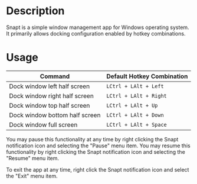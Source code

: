 <h1>Description</h1>
<p>Snapt is a simple window management app for Windows operating system. It primarily allows docking configuration enabled by hotkey combinations.</p>

<h1>Usage</h1>

Command | Default Hotkey Combination
------------ | -------------  
Dock window left half screen | `LCtrl + LAlt + Left`
Dock window right half screen | `LCtrl + LAlt + Right`
Dock window top half screen | `LCtrl + LAlt + Up`
Dock window bottom half screen | `LCtrl + LAlt + Down`
Dock window full screen | `LCtrl + LAlt + Space` 

<p>You may pause this functionality at any time by right clicking the Snapt notification icon and selecting the "Pause" menu item. You may resume this functionality by right clicking the Snapt notification icon and selecting the "Resume" menu item.</p>

<p>To exit the app at any time, right click the Snapt notification icon and select the "Exit" menu item.</p>

